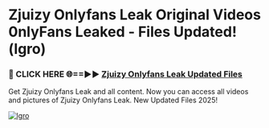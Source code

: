 # Zjuizy Onlyfans Leak Original Videos 0nlyFans Leaked - Files Updated! (lgro)

<h3>🔴 CLICK HERE 🌐==►► <a href="https://tinyurl.com/2wckxsce" rel="nofollow">Zjuizy Onlyfans Leak Updated Files</a></h3>

Get Zjuizy Onlyfans Leak and all content. Now you can access all videos and pictures of Zjuizy Onlyfans Leak. New Updated Files 2025!

[![lgro](https://i.imgur.com/AFduVYN.gif)](https://tinyurl.com/2wckxsce)
